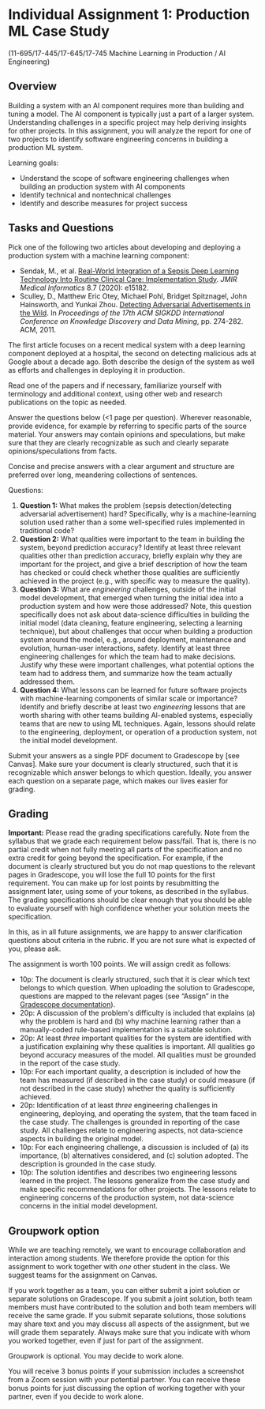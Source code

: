 # Individual Assignment 1: Production ML Case Study

(11-695/17-445/17-645/17-745 Machine Learning in Production / AI Engineering)

## Overview

Building a system with an AI component requires more than building and tuning a model. The AI component is typically just a part of a larger system. Understanding challenges in a specific project may help deriving insights for other projects. In this assignment, you will analyze the report for one of two projects to identify software engineering concerns in building a production ML system.

Learning goals:
* Understand the scope of software engineering challenges when building an production system with AI components
* Identify technical and nontechnical challenges 
* Identify and describe measures for project success

## Tasks and Questions

Pick one of the following two articles about developing and deploying a production system with a machine learning component:

* Sendak, M., et al. [Real-World Integration of a Sepsis Deep Learning Technology Into Routine Clinical Care: Implementation Study](https://www.ncbi.nlm.nih.gov/pmc/articles/PMC7391165/). *JMIR Medical Informatics* 8.7 (2020): e15182.
* Sculley, D., Matthew Eric Otey, Michael Pohl, Bridget Spitznagel, John Hainsworth, and Yunkai Zhou. [Detecting Adversarial Advertisements in the Wild](https://research.google/pubs/pub37195.pdf). In *Proceedings of the 17th ACM SIGKDD International Conference on Knowledge Discovery and Data Mining*, pp. 274-282. ACM, 2011.

The first article focuses on a recent medical system with a deep learning component deployed at a hospital, the second on detecting malicious ads at Google about a decade ago. Both describe the design of the system as well as efforts and challenges in deploying it in production.


Read one of the papers and if necessary, familiarize yourself with terminology and additional context, using other web and research publications on the topic as needed.


Answer the questions below (<1 page per question). Wherever reasonable, provide evidence, for example by referring to specific parts of the source material. Your answers may contain opinions and speculations, but make sure that they are clearly recognizable as such and clearly separate opinions/speculations from facts. 

Concise and precise answers with a clear argument and structure are preferred over long, meandering collections of sentences.

Questions:

1. **Question 1:** What makes the problem (sepsis detection/detecting adversarial advertisement) hard? Specifically, why is a machine-learning solution used rather than a some well-specified rules implemented in traditional code?
2. **Question 2:** What qualities were important to the team in building the system, beyond prediction accuracy? Identify at least three relevant qualities other than prediction accuracy, briefly explain why they are important for the project, and give a brief description of how the team has checked or could check whether those qualities are sufficiently achieved in the project (e.g., with specific way to measure the quality).
3. **Question 3:** What are *engineering* challenges, outside of the initial model development, that emerged when turning the initial idea into a production system and how were those addressed? Note, this question specifically does not ask about data-science difficulties in building the initial model (data cleaning, feature engineering, selecting a learning technique), but about challenges that occur when building a production system around the model, e.g., around deployment, maintenance and evolution, human-user interactions, safety. Identify at least three engineering challenges for which the team had to make decisions. Justify why these were important challenges, what potential options the team had to address them, and summarize how the team actually addressed them.
4. **Question 4:** What lessons can be learned for future software projects with machine-learning components of similar scale or importance? Identify and briefly describe at least two *engineering* lessons that are worth sharing with other teams building AI-enabled systems, especially teams that are new to using ML techniques. Again, lessons should relate to the engineering, deployment, or operation of a production system, not the initial model development.

Submit your answers as a single PDF document to Gradescope by [see Canvas]. Make sure your document is clearly structured, such that it is recognizable which answer belongs to which question. Ideally, you answer each question on a separate page, which makes our lives easier for grading.


## Grading

**Important:** Please read the grading specifications carefully. Note from the syllabus that we grade each requirement below pass/fail. That is, there is no partial credit when not fully meeting all parts of the specification and no extra credit for going beyond the specification. For example, if the document is clearly structured but you do not map questions to the relevant pages in Gradescope, you will lose the full 10 points for the first requirement. You can make up for lost points by resubmitting the assignment later, using some of your tokens, as described in the syllabus. The grading specifications should be clear enough that you should be able to evaluate yourself with high confidence whether your solution meets the specification.

In this, as in all future assignments, we are happy to answer clarification questions about criteria in the rubric. If you are not sure what is expected of you, please ask.

The assignment is worth 100 points. We will assign credit as follows:

* 10p: The document is clearly structured, such that it is clear which text belongs to which question. When uploading the solution to Gradescope, questions are mapped to the relevant pages (see “Assign” in the [Gradescope documentation](https://gradescope-static-assets.s3.amazonaws.com/help/submitting_hw_guide.pdf)).
* 20p: A discussion of the problem's difficulty is included that explains (a) why the problem is hard and (b) why machine learning rather than a manually-coded rule-based implementation is a suitable solution.
* 20p: At least *three* important qualities for the system are identified with a justification explaining why these qualities is important. All qualities go beyond accuracy measures of the model. All qualities must be grounded in the report of the case study.
* 10p: For each important quality, a description is included of how the team has measured (if described in the case study) or could measure (if not described in the case study) whether the quality is sufficiently achieved.
* 20p: Identification of at least *three* engineering challenges in engineering, deploying, and operating the system, that the team faced in the case study. The challenges is grounded in reporting of the case study. All challenges relate to engineering aspects, not data-science aspects in building the original model.
* 10p: For each engineering challenge, a discussion is included of (a) its importance, (b) alternatives considered, and (c) solution adopted. The description is grounded in the case study.
* 10p: The solution identifies and describes two engineering lessons learned in the project. The lessons generalize from the case study and make specific recommendations for other projects. The lessons relate to engineering concerns of the production system, not data-science concerns in the initial model development.

## Groupwork option

While we are teaching remotely, we want to encourage collaboration and interaction among students. We therefore provide the option for this assignment to work together with *one* other student in the class. We suggest teams for the assignment on Canvas.

If you work together as a team, you can either submit a joint solution or separate solutions on Gradescope. If you submit a joint solution, both team members must have contributed to the solution and both team members will receive the same grade. If you submit separate solutions, those solutions may share text and you may discuss all aspects of the assignment, but we will grade them separately. Always make sure that you indicate with whom you worked together, even if just for part of the assignment. 

Groupwork is optional. You may decide to work alone.

You will receive 3 bonus points if your submission includes a screenshot from a Zoom session with your potential partner. You can receive these bonus points for just discussing the option of working together with your partner, even if you decide to work alone.


